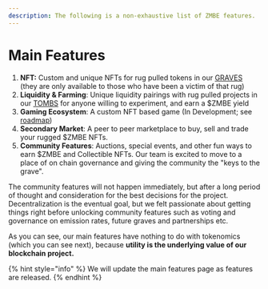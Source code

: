 ```yaml
---
description: The following is a non-exhaustive list of ZMBE features.
---
```


# Main Features

1. **NFT:** Custom and unique NFTs for rug pulled tokens in our [GRAVES](graves/) \(they are only available to those who have been a victim of that rug\) 
2. **Liquidity & Farming**: Unique liquidity pairings with rug pulled projects in our [TOMBS](tombs.md) for anyone willing to experiment, and earn a $ZMBE yield
3. **Gaming Ecosystem**: A custom NFT based game \(In Development; see [roadmap](../roadmap.md)\)
4. **Secondary Market**: A peer to peer marketplace to buy, sell and trade your rugged $ZMBE NFTs.
5. **Community Features**: Auctions, special events, and other fun ways to earn $ZMBE and Collectible NFTs. Our team is excited to move to a place of on chain governance and giving the community the "keys to the grave". 

The community features will not happen immediately, but after a long period of thought and consideration for the best decisions for the project. Decentralization is the eventual goal, but we felt passionate about getting things right before unlocking community features such as voting and governance on emission rates, future graves and partnerships etc.

As you can see, our main features have nothing to do with tokenomics \(which you can see next\), because **utility is the underlying value of our blockchain project.** 

{% hint style="info" %}
We will update the main features page as features are released.
{% endhint %}

